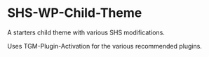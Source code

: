 # SHS-WP-Child-Theme
A starters child theme with various SHS modifications.

Uses TGM-Plugin-Activation for the various recommended plugins.